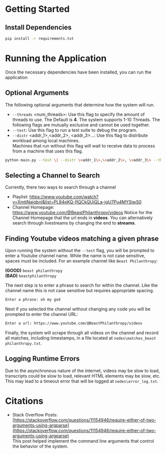 # Getting Started

## Install Dependencies
```bash
pip install -r requirements.txt
```

# Running the Application
Once the necessary dependencies have been installed, you can run the application

## Optional Arguments
The following optional arguments that determine how the system will run. 
- `--threads` <num_threads>: Use this flag to specify the amount of threads to use. The Default is **4**. The system supports 1-10 Threads.
The following flags are mutually exclusive and cannot be used together.
- `--test`: Use this flag to run a test suite to debug the program.
- `--distr` <addr_1>,<addr_2>, <addr_3>...: Use this flag to distribute workload among local machines.  
  Machines that run without this flag will wait to receive data to process from a machine that uses this flag.
```bash
python main.py --test \| --distr \<addr_1\>,\<addr_2\>, \<addr_3\> --threads <num_threads>
```

## Selecting a Channel to Search
Currently, there two ways to search through a channel  
- Playlist: https://www.youtube.com/watch?v=XmtiNajqbnI&list=PL84eKQ-fIQCkQUiQLa-jqU7Pu4MYSiwS0
- Channel Homepage: https://www.youtube.com/@BeastPhilanthropy/videos
Notice for the Channel Homepage that the url ends in **videos**. You can alternatively search through livestreams by changing the end to **streams**.

## Finding Youtube videos matching a given phrase
Upon running the system without the `--test` flag, you will be prompted to enter a Youtube channel name.
While the name is not case sensitive, spaces must be included. For an example channel like `Beast Philanthropy`:  

**(GOOD)** `beast philanthropy`  
**(BAD)** `beastphilanthropy`

The next step is to enter a phrase to search for within the channel. Like the channel name this is not case sensitive but requires 
appropriate spacing.
```bash
Enter a phrase: oh my god
```

Next if you selected the channel without changing any code you will be prompted to enter the channel URL:
```bash
Enter a url: https://www.youtube.com/@BeastPhilanthropy/videos
```

Finally, the system will scrape through all videos on the channel and record all matches, including timestamps, in a file located at `nodes\matches_beast philanthropy.txt`.

## Logging Runtime Errors
Due to the asynchronous nature of the internet, videos may be slow to load, transcripts could be slow to load, relevant HTML elements may be slow, etc. This may lead to a timeout error that will be logged at `nodes\error_log.txt`.


# Citations
- Stack Overflow Posts: [https://stackoverflow.com/questions/11154946/require-either-of-two-arguments-using-argparse](https://stackoverflow.com/questions/11154946/require-either-of-two-arguments-using-argparse)  
This post helped implement the command line arguments that control the behavior of the system.


